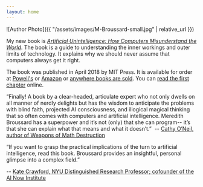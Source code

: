 ```yaml
---
layout: home
---
```

![Author Photo]({{ "/assets/images/M-Broussard-small.jpg" | relative_url }})

My new book is [*Artificial Unintelligence: How Computers Misunderstand the World*](https://mitpress.mit.edu/books/artificial-unintelligence). The book is a guide to understanding the inner workings and outer limits of technology. It explains why we should never assume that computers always get it right.

The book was published in April 2018 by MIT Press. It is available for order at [Powell's](http://www.powells.com/book/artificial-unintelligence-9780262038003/61-0) or [Amazon](https://www.amazon.com/Artificial-Unintelligence-Computers-Misunderstand-World/dp/0262038005) or [anywhere books are sold](https://mitpress.mit.edu/books/artificial-unintelligence). You can [read the first chapter](https://mitpress.mit.edu/read/hello-reader) online.

“Finally! A book by a clear-headed, articulate expert who not only dwells on all manner of nerdly delights but has the wisdom to anticipate the problems with blind faith, projected AI consciousness, and illogical magical thinking that so often comes with computers and artificial intelligence. Meredith Broussard has a superpower and it’s not (only) that she can program-- it’s that she can explain what that means and what it doesn’t.” 
-- [Cathy O’Neil, author of Weapons of Math Destruction](https://mathbabe.org/)

“If you want to grasp the practical implications of the turn to artificial intelligence, read this book. Broussard provides an insightful, personal glimpse into a complex field.”

-- [Kate Crawford, NYU Distinguished Research Professor; cofounder of the AI Now Institute](https://ainowinstitute.org/)
